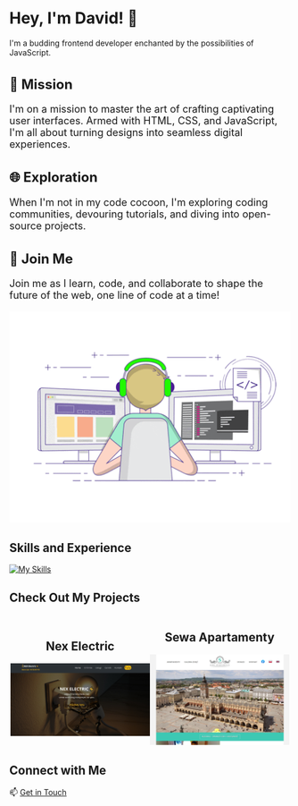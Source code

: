 # Hey, I'm David! 👋

I'm a budding frontend developer enchanted by the possibilities of JavaScript.

<h2 style="font-size: 24px;">🌟 Mission</h2>
<p style="font-size: 18px;">I'm on a mission to master the art of crafting captivating user interfaces. Armed with HTML, CSS, and JavaScript, I'm all about turning designs into seamless digital experiences.</p>

<h2 style="font-size: 24px;">🌐 Exploration</h2>
<p style="font-size: 18px;">When I'm not in my code cocoon, I'm exploring coding communities, devouring tutorials, and diving into open-source projects.</p>

<h2 style="font-size: 24px;">🚀 Join Me</h2>
<p style="font-size: 18px;">Join me as I learn, code, and collaborate to shape the future of the web, one line of code at a time!</p>


<div align='center'> 
<img src='https://github.com/Dawid-Zych/Dawid-Zych/blob/main/assets/code.gif' alt=''>
</div>

## Skills and Experience

[![My Skills](https://skillicons.dev/icons?i=html,css,sass,js,react,nodejs,git,github,sequelize,visualstudio,bootstrap)](https://skillicons.dev)


## Check Out My Projects

<div align="center">
  <div style="display: flex; justify-content: center; align-items: center;">
    <div>
      <h2>Nex Electric</h2>
      <a href="https://nex-electric.netlify.app/">
        <img src="https://github.com/Dawid-Zych/Dawid-Zych/blob/main/assets/site.jpg" alt="Nex Electric Preview" width="250">
      </a>
    </div>
    <div>
      <h2>Sewa Apartamenty</h2>
      <a href="https://sewa-apartamenty.netlify.app/">
        <img src="https://github.com/Dawid-Zych/Dawid-Zych/blob/main/assets/site2.jpg" alt="Sewa Apartamenty Preview" width="250">
      </a>
    </div>
  </div>
</div>



## Connect with Me

📫 [Get in Touch](mailto:dawid.zych23@gmail.com)


